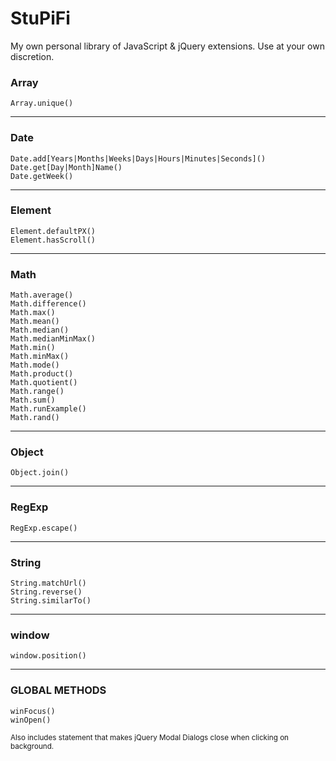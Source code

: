 # StuPiFi
My own personal library of JavaScript &amp; jQuery extensions. Use at your own discretion.

### Array 
	Array.unique()
---
### Date
	Date.add[Years|Months|Weeks|Days|Hours|Minutes|Seconds]()
	Date.get[Day|Month]Name()
	Date.getWeek()
---
### Element
	Element.defaultPX()
	Element.hasScroll()
---
### Math
	Math.average()
	Math.difference()
	Math.max()
	Math.mean()
	Math.median()
	Math.medianMinMax()
	Math.min()
	Math.minMax()
	Math.mode()
	Math.product()
	Math.quotient()
	Math.range()
	Math.sum()
	Math.runExample()
	Math.rand()
---
### Object
	Object.join()
---
### RegExp
	RegExp.escape()
---
### String
	String.matchUrl()
	String.reverse()
	String.similarTo()
---
### window
	window.position()
---
### GLOBAL METHODS
	winFocus()
	winOpen()

<sub>Also includes statement that makes jQuery Modal Dialogs close when clicking on background.</sub>
